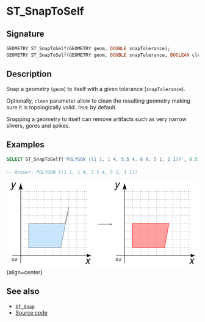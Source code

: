 # ST_SnapToSelf

## Signature

```sql
GEOMETRY ST_SnapToSelf(GEOMETRY geom, DOUBLE snapTolerance);
GEOMETRY ST_SnapToSelf(GEOMETRY geom, DOUBLE snapTolerance, BOOLEAN clean);
```

## Description

Snap a geometry (`geom`) to itself with a given tolerance (`snapTolerance`).

Optionally, `clean` parameter allow to clean the resulting geometry making sure it is topologically valid. `TRUE` by default.

Snapping a geometry to itself can remove artifacts such as very narrow slivers, gores and spikes.

## Examples


```sql
SELECT ST_SnapToSelf('POLYGON ((1 1, 1 4, 5.5 4, 6 6, 5 1, 1 1))', 0.5);

-- Answer: POLYGON ((1 1, 1 4, 5.5 4, 5 1, 1 1))
```

![](./ST_SnapToSelf_1.png){align=center}



## See also

* [`ST_Snap`](../ST_Snap)
* <a href="https://github.com/orbisgis/h2gis/blob/master/h2gis-functions/src/main/java/org/h2gis/functions/spatial/snap/ST_SnapToSelf.java" target="_blank">Source code</a>
